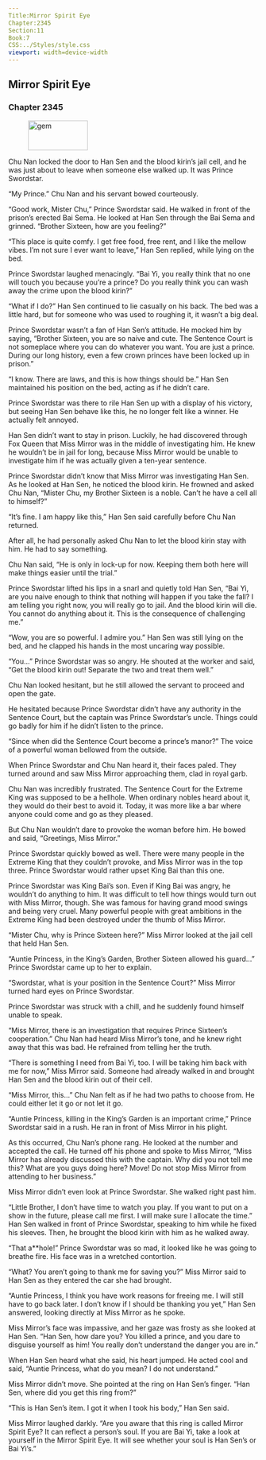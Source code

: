 ```yaml
---
Title:Mirror Spirit Eye 
Chapter:2345 
Section:11 
Book:7 
CSS:../Styles/style.css 
viewport: width=device-width
---
```

  
## Mirror Spirit Eye
### Chapter 2345
  
<figure>
	<img src="../Images/gem.gif" alt="gem" id="gem" width="120" height="60" />
</figure>
  

  
Chu Nan locked the door to Han Sen and the blood kirin’s jail cell, and he was just about to leave when someone else walked up. It was Prince Swordstar.

“My Prince.” Chu Nan and his servant bowed courteously.

“Good work, Mister Chu,” Prince Swordstar said. He walked in front of the prison’s erected Bai Sema. He looked at Han Sen through the Bai Sema and grinned. “Brother Sixteen, how are you feeling?”

“This place is quite comfy. I get free food, free rent, and I like the mellow vibes. I’m not sure I ever want to leave,” Han Sen replied, while lying on the bed.

Prince Swordstar laughed menacingly. “Bai Yi, you really think that no one will touch you because you’re a prince? Do you really think you can wash away the crime upon the blood kirin?”

“What if I do?” Han Sen continued to lie casually on his back. The bed was a little hard, but for someone who was used to roughing it, it wasn’t a big deal.

Prince Swordstar wasn’t a fan of Han Sen’s attitude. He mocked him by saying, “Brother Sixteen, you are so naive and cute. The Sentence Court is not someplace where you can do whatever you want. You are just a prince. During our long history, even a few crown princes have been locked up in prison.”

“I know. There are laws, and this is how things should be.” Han Sen maintained his position on the bed, acting as if he didn’t care.

Prince Swordstar was there to rile Han Sen up with a display of his victory, but seeing Han Sen behave like this, he no longer felt like a winner. He actually felt annoyed.

Han Sen didn’t want to stay in prison. Luckily, he had discovered through Fox Queen that Miss Mirror was in the middle of investigating him. He knew he wouldn’t be in jail for long, because Miss Mirror would be unable to investigate him if he was actually given a ten-year sentence.

Prince Swordstar didn’t know that Miss Mirror was investigating Han Sen. As he looked at Han Sen, he noticed the blood kirin. He frowned and asked Chu Nan, “Mister Chu, my Brother Sixteen is a noble. Can’t he have a cell all to himself?”

“It’s fine. I am happy like this,” Han Sen said carefully before Chu Nan returned.

After all, he had personally asked Chu Nan to let the blood kirin stay with him. He had to say something.

Chu Nan said, “He is only in lock-up for now. Keeping them both here will make things easier until the trial.”

Prince Swordstar lifted his lips in a snarl and quietly told Han Sen, “Bai Yi, are you naive enough to think that nothing will happen if you take the fall? I am telling you right now, you will really go to jail. And the blood kirin will die. You cannot do anything about it. This is the consequence of challenging me.”

“Wow, you are so powerful. I admire you.” Han Sen was still lying on the bed, and he clapped his hands in the most uncaring way possible.

“You…” Prince Swordstar was so angry. He shouted at the worker and said, “Get the blood kirin out! Separate the two and treat them well.”

Chu Nan looked hesitant, but he still allowed the servant to proceed and open the gate.

He hesitated because Prince Swordstar didn’t have any authority in the Sentence Court, but the captain was Prince Swordstar’s uncle. Things could go badly for him if he didn’t listen to the prince.

“Since when did the Sentence Court become a prince’s manor?” The voice of a powerful woman bellowed from the outside.

When Prince Swordstar and Chu Nan heard it, their faces paled. They turned around and saw Miss Mirror approaching them, clad in royal garb.

Chu Nan was incredibly frustrated. The Sentence Court for the Extreme King was supposed to be a hellhole. When ordinary nobles heard about it, they would do their best to avoid it. Today, it was more like a bar where anyone could come and go as they pleased.

But Chu Nan wouldn’t dare to provoke the woman before him. He bowed and said, “Greetings, Miss Mirror.”

Prince Swordstar quickly bowed as well. There were many people in the Extreme King that they couldn’t provoke, and Miss Mirror was in the top three. Prince Swordstar would rather upset King Bai than this one.

Prince Swordstar was King Bai’s son. Even if King Bai was angry, he wouldn’t do anything to him. It was difficult to tell how things would turn out with Miss Mirror, though. She was famous for having grand mood swings and being very cruel. Many powerful people with great ambitions in the Extreme King had been destroyed under the thumb of Miss Mirror.

“Mister Chu, why is Prince Sixteen here?” Miss Mirror looked at the jail cell that held Han Sen.

“Auntie Princess, in the King’s Garden, Brother Sixteen allowed his guard…” Prince Swordstar came up to her to explain.

“Swordstar, what is your position in the Sentence Court?” Miss Mirror turned hard eyes on Prince Swordstar.

Prince Swordstar was struck with a chill, and he suddenly found himself unable to speak.

“Miss Mirror, there is an investigation that requires Prince Sixteen’s cooperation.” Chu Nan had heard Miss Mirror’s tone, and he knew right away that this was bad. He refrained from telling her the truth.

“There is something I need from Bai Yi, too. I will be taking him back with me for now,” Miss Mirror said. Someone had already walked in and brought Han Sen and the blood kirin out of their cell.

“Miss Mirror, this…” Chu Nan felt as if he had two paths to choose from. He could either let it go or not let it go.

“Auntie Princess, killing in the King’s Garden is an important crime,” Prince Swordstar said in a rush. He ran in front of Miss Mirror in his plight.

As this occurred, Chu Nan’s phone rang. He looked at the number and accepted the call. He turned off his phone and spoke to Miss Mirror, “Miss Mirror has already discussed this with the captain. Why did you not tell me this? What are you guys doing here? Move! Do not stop Miss Mirror from attending to her business.”

Miss Mirror didn’t even look at Prince Swordstar. She walked right past him.

“Little Brother, I don’t have time to watch you play. If you want to put on a show in the future, please call me first. I will make sure I allocate the time.” Han Sen walked in front of Prince Swordstar, speaking to him while he fixed his sleeves. Then, he brought the blood kirin with him as he walked away.

“That a**hole!” Prince Swordstar was so mad, it looked like he was going to breathe fire. His face was in a wretched contortion.

“What? You aren’t going to thank me for saving you?” Miss Mirror said to Han Sen as they entered the car she had brought.

“Auntie Princess, I think you have work reasons for freeing me. I will still have to go back later. I don’t know if I should be thanking you yet,” Han Sen answered, looking directly at Miss Mirror as he spoke.

Miss Mirror’s face was impassive, and her gaze was frosty as she looked at Han Sen. “Han Sen, how dare you? You killed a prince, and you dare to disguise yourself as him! You really don’t understand the danger you are in.”

When Han Sen heard what she said, his heart jumped. He acted cool and said, “Auntie Princess, what do you mean? I do not understand.”

Miss Mirror didn’t move. She pointed at the ring on Han Sen’s finger. “Han Sen, where did you get this ring from?”

“This is Han Sen’s item. I got it when I took his body,” Han Sen said.

Miss Mirror laughed darkly. “Are you aware that this ring is called Mirror Spirit Eye? It can reflect a person’s soul. If you are Bai Yi, take a look at yourself in the Mirror Spirit Eye. It will see whether your soul is Han Sen’s or Bai Yi’s.”